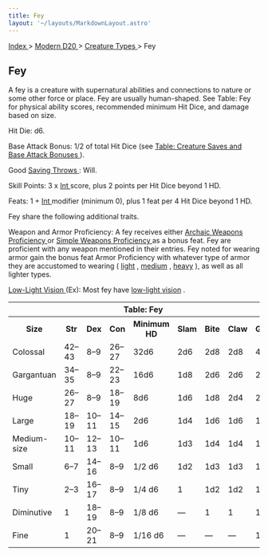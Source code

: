 ```yaml
---
title: Fey
layout: '~/layouts/MarkdownLayout.astro'
---
```


[ Index ](/) > [ Modern D20 ](/modern.d20.srd) > [ Creature Types ](/modern.d20.srd/creature.types) > Fey

##  Fey

A fey is a creature with supernatural abilities and connections to nature or
some other force or place. Fey are usually human-shaped. See Table: Fey for
physical ability scores, recommended minimum Hit Dice, and damage based on
size.

Hit Die: d6.

Base Attack Bonus: 1/2 of total Hit Dice (see [ Table: Creature Saves and Base Attack Bonuses ](/modern.d20.srd/creature.types) ).

Good [ Saving Throws ](/modern.d20.srd/basics/saving.throws) : Will.

Skill Points: 3 x [ Int ](/modern.d20.srd/basics/ability.scores) score, plus 2
points per Hit Dice beyond 1 HD.

Feats: 1 + [ Int ](/modern.d20.srd/basics/ability.scores) modifier (minimum
0), plus 1 feat per 4 Hit Dice beyond 1 HD.

Fey share the following additional traits.

Weapon and Armor Proficiency: A fey receives either [ Archaic Weapons Proficiency ](/modern.d20.srd/feats/archaic.weapons.proficiency) or [ Simple Weapons Proficiency ](/modern.d20.srd/feats/simple.weapons.proficiency) as a
bonus feat. Fey are proficient with any weapon mentioned in their entries. Fey
noted for wearing armor gain the bonus feat Armor Proficiency with whatever
type of armor they are accustomed to wearing ( [ light](/modern.d20.srd/feats/armor.proficiency.light) , [ medium](/modern.d20.srd/feats/armor.proficiency.medium) , [ heavy](/modern.d20.srd/feats/armor.proficiency.heavy) ), as well as all lighter
types.

[ Low-Light Vision ](/modern.d20.srd/special.abilities/low.light.vision) (Ex):
Most fey have [ low-light vision](/modern.d20.srd/special.abilities/low.light.vision) .


<table> <th colspan="9"> Table: Fey </th> <tr> <th> Size </th> <th> Str </th> <th> Dex </th> <th> Con </th> <th> Minimum HD </th> <th> Slam </th> <th> Bite </th> <th> Claw </th> <th> Gore </th> </tr> <tr> <td> Colossal </td> <td> 42–43 </td> <td> 8–9 </td> <td> 26–27 </td> <td> 32d6 </td> <td> 2d6 </td> <td> 2d8 </td> <td> 2d8 </td> <td> 4d6 </td> </tr> <tr class="shaded"> <td> Gargantuan </td> <td> 34–35 </td> <td> 8–9 </td> <td> 22–23 </td> <td> 16d6 </td> <td> 1d8 </td> <td> 2d6 </td> <td> 2d6 </td> <td> 2d8 </td> </tr> <tr> <td> Huge </td> <td> 26–27 </td> <td> 8–9 </td> <td> 18–19 </td> <td> 8d6 </td> <td> 1d6 </td> <td> 1d8 </td> <td> 2d4 </td> <td> 2d6 </td> </tr> <tr class="shaded"> <td> Large </td> <td> 18–19 </td> <td> 10–11 </td> <td> 14–15 </td> <td> 2d6 </td> <td> 1d4 </td> <td> 1d6 </td> <td> 1d6 </td> <td> 1d8 </td> </tr> <tr> <td> Medium-size </td> <td> 10–11 </td> <td> 12–13 </td> <td> 10–11 </td> <td> 1d6 </td> <td> 1d3 </td> <td> 1d4 </td> <td> 1d4 </td> <td> 1d6 </td> </tr> <tr class="shaded"> <td> Small </td> <td> 6–7 </td> <td> 14–16 </td> <td> 8–9 </td> <td> 1/2 d6 </td> <td> 1d2 </td> <td> 1d3 </td> <td> 1d3 </td> <td> 1d4 </td> </tr> <tr> <td> Tiny </td> <td> 2–3 </td> <td> 16–17 </td> <td> 8–9 </td> <td> 1/4 d6 </td> <td> 1 </td> <td> 1d2 </td> <td> 1d2 </td> <td> 1d3 </td> </tr> <tr class="shaded"> <td> Diminutive </td> <td> 1 </td> <td> 18–19 </td> <td> 8–9 </td> <td> 1/8 d6 </td> <td> — </td> <td> 1 </td> <td> 1 </td> <td> 1d2 </td> </tr> <tr> <td> Fine </td> <td> 1 </td> <td> 20–21 </td> <td> 8–9 </td> <td> 1/16 d6 </td> <td> — </td> <td> — </td> <td> — </td> <td> 1 </td> </tr> </table>



